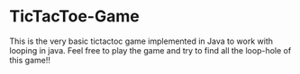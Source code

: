 # TicTacToe-Game
This is the very basic tictactoc game implemented in Java to work with looping in java. Feel free to play the game and try to find all the loop-hole of this game!!
